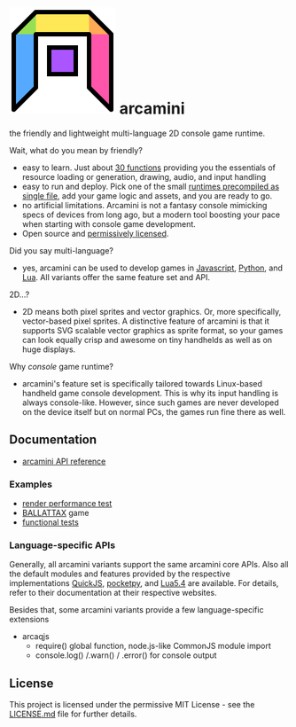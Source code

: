 # ![](test/arcajs_icon.svg "arcajs logo") arcamini

the friendly and lightweight multi-language 2D console game runtime.

Wait, what do you mean by friendly?
- easy to learn. Just about [30 functions](arcamini_api.md) providing you the essentials of
  resource loading or generation, drawing, audio, and input handling
- easy to run and deploy. Pick one of the small 
  [runtimes precompiled as single file](https://github.com/eludi/arcamini/releases), add
  your game logic and assets, and you are ready to go.
- no artificial limitations. Arcamini is not a fantasy console mimicking specs of devices
  from long ago, but a modern tool boosting your pace when starting with console game development.
- Open source and [permissively licensed](LICENSE.md).

Did you say multi-language?
- yes, arcamini can be used to develop games in [Javascript](https://bellard.org/quickjs/),
[Python](https://pocketpy.dev/), and [Lua](https://www.lua.org/). All variants offer
  the same feature set and API.

2D...?
- 2D means both pixel sprites and vector graphics. Or, more specifically, vector-based pixel sprites.
  A distinctive feature of arcamini is that it supports SVG scalable vector graphics as sprite format,
  so your games can look equally crisp and awesome on tiny handhelds as well as on huge displays.

Why *console* game runtime?
- arcamini's feature set is specifically tailored towards Linux-based handheld game console
  development. This is why its input handling is always console-like. However, since such
  games are never developed on the device itself but on normal PCs, the games run fine there
  as well.

## Documentation

- [arcamini API reference](arcamini_api.md)

### Examples
  - [render performance test](./perf/)
  - [BALLATTAX](./ballattax/) game
  - [functional tests](./test/)

### Language-specific APIs
Generally, all arcamini variants support the same arcamini core APIs. Also all the default modules and features provided by the respective implementations [QuickJS](https://bellard.org/quickjs/),
[pocketpy](https://pocketpy.dev/), and [Lua5.4](https://www.lua.org/) are available.
For details, refer to their documentation at their respective websites.

Besides that, some arcamini variants provide a few language-specific extensions
- arcaqjs
  - require() global function, node.js-like CommonJS module import
  - console.log() /.warn() / .error() for console output

## License

This project is licensed under the permissive MIT License - see the
[LICENSE.md](LICENSE.md) file for further details.
